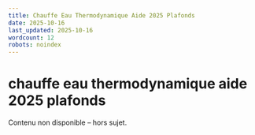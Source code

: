 ```yaml
---
title: Chauffe Eau Thermodynamique Aide 2025 Plafonds
date: 2025-10-16
last_updated: 2025-10-16
wordcount: 12
robots: noindex
---
```


# chauffe eau thermodynamique aide 2025 plafonds

Contenu non disponible – hors sujet.